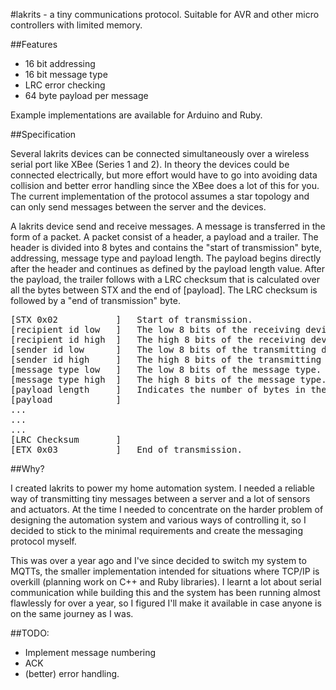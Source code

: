 #lakrits - a tiny communications protocol.
Suitable for AVR and other micro controllers with limited memory.

##Features
- 16 bit addressing
- 16 bit message type
- LRC error checking
- 64 byte payload per message

Example implementations are available for Arduino and Ruby.


##Specification

Several lakrits devices can be connected simultaneously over a wireless serial port like XBee (Series 1 and 2). In theory the devices could be connected electrically, but more effort would have to go into avoiding data collision and better error handling since the XBee does a lot of this for you. The current implementation of the protocol assumes a star topology and can only send messages between the server and the devices.

A lakrits device send and receive messages. A message is transferred in the form of a packet. A packet consist of a header, a payload and a trailer. 
The header is divided into 8 bytes and contains the "start of transmission" byte, addressing, message type and payload length. The payload begins directly after the header and continues as defined by the payload length value. After the payload, the trailer follows with a LRC checksum that is calculated over all the bytes between STX and the end of [payload]. The LRC checksum is followed by a "end of transmission" byte.

<pre>
[STX 0x02			]	Start of transmission.
[recipient id low	]	The low 8 bits of the receiving device id.
[recipient id high	]	The high 8 bits of the receiving device id.
[sender id low		]	The low 8 bits of the transmitting device id.
[sender id high		]	The high 8 bits of the transmitting device id.
[message type low	]	The low 8 bits of the message type.
[message type high	]	The high 8 bits of the message type.
[payload length		]	Indicates the number of bytes in the payload
[payload			]
...
...
...
[LRC Checksum		]
[ETX 0x03			]	End of transmission.
</pre>

##Why?

I created lakrits to power my home automation system. I needed a reliable way of transmitting tiny messages between a server and a lot of sensors and actuators. At the time I needed to concentrate on the harder problem of designing the automation system and various ways of controlling it, so I decided to stick to the minimal requirements and create the messaging protocol myself. 

This was over a year ago and I've since decided to switch my system to MQTTs, the smaller implementation intended for situations where TCP/IP is overkill (planning work on C++ and Ruby libraries). I learnt a lot about serial communication while building this and the system has been running almost flawlessly for over a year, so I figured I'll make it available in case anyone is on the same journey as I was. 

##TODO:
- Implement message numbering
- ACK
- (better) error handling.
